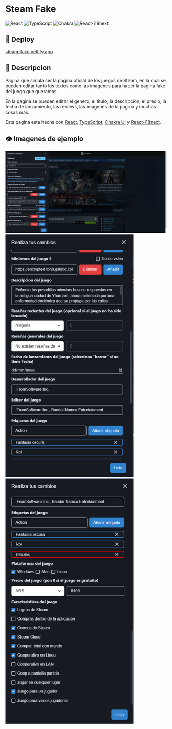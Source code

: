 # Steam Fake
![React](https://img.shields.io/badge/react-%2320232a.svg?style=for-the-badge&logo=react&logoColor=%2361DAFB)
![TypeScript](https://img.shields.io/badge/typescript-%23007ACC.svg?style=for-the-badge&logo=typescript&logoColor=white)
![Chakra](https://img.shields.io/badge/chakra-%234ED1C5.svg?style=for-the-badge&logo=chakraui&logoColor=white)
![React-i18next](https://img.shields.io/badge/react--i18next---green?style=for-the-badge&logo=i18next)

## 🚀 Deploy
[steam-fake.netlify.app](https://steam-fake.netlify.app/)

## 📃 Descripcion
Pagina que simula ser la pagina oficial de los juegos de Steam, en la cual se pueden editar tanto los textos como las imagenes para hacer la pagina fake del juego que queramos.

En la pagina se pueden editar el genero, el titulo, la descripcion, el precio, la fecha de lanzamiento, las reviews, las imagenes de la pagina y muchas cosas más.

Esta pagina esta hecha con [React](https://es.reactjs.org/), [TypeScript](https://www.typescriptlang.org/), [Chakra UI](https://chakra-ui.com/) y [React-i18next](https://react.i18next.com).

## 👁 Imagenes de ejemplo
![imagen de ejemplo 1](https://github.com/MartinLingeri/steam-fake/blob/main/bloodborne_preview_image.png)
<img src="https://github.com/MartinLingeri/steam-fake/blob/main/preview_image_2.png" width="400px"/>
<img src="https://github.com/MartinLingeri/steam-fake/blob/main/preview_image_3.png" width="400px"/>

